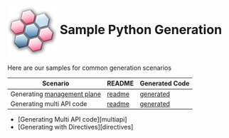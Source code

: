 # <img align="center" src="../images/logo.png"> Sample Python Generation

Here are our samples for common generation scenarios


| Scenario | README | Generated Code
|------------------|-------------|-------------
|Generating [management plane][mgmt] | [readme][mgmt_readme] | [generated][mgmt_generated]
|Generating multi API code | [readme][multiapi_readme] | [generated][multiapi_generated]

* [Generating Multi API code][multiapi]
* [Generating with Directives][directives]

<!-- LINKS -->
[mgmt]: https://docs.microsoft.com/en-us/azure/azure-resource-manager/management/control-plane-and-data-plane#control-plane
[mgmt_readme]: ./specification/management/readme.md
[mgmt_generated]: ./specification/management/generated
[multiapi_readme]: ./specification/multiapi/readme.md
[multiapi_generated]: ./specification/multiapi/generated